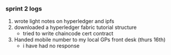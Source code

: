 ### sprint 2 logs
1. wrote light notes on hyperledger and ipfs
2. downloaded a hyperledger fabric tutorial structure
    - tried to write chaincode cert contract
3. Handed mobile number to my local GPs front desk (thurs 16th)
    - i have had no response
